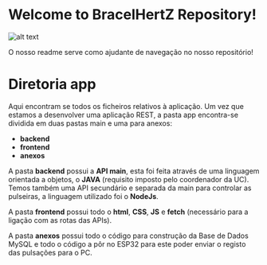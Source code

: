 # Welcome to BracelHertZ Repository!
![alt text](https://i.imgur.com/wv9eBoj.png)

O nosso readme serve como ajudante de navegação no nosso repositório!


# Diretoria app

Aqui encontram se todos os ficheiros relativos à aplicação.
Um vez que estamos a desenvolver uma aplicação REST, a pasta app encontra-se dividida em duas pastas main e uma para anexos:

 - **backend**
 - **frontend**
 - **anexos**

A pasta **backend** possui a **API main**, esta foi feita através de uma linguagem orientada a objetos, o **JAVA** (requisito imposto pelo coordenador da UC).
Temos também uma API secundário e separada da main para controlar as pulseiras, a linguagem utilizado foi o **NodeJs**.

A pasta **frontend** possui todo o **html**, **CSS**, **JS** e **fetch** (necessário para a ligação com as rotas das APIs).

A pasta **anexos** possui todo o código para construção da Base de Dados MySQL e todo o código a pôr no ESP32 para este poder enviar o registo das pulsações para o PC.

```
